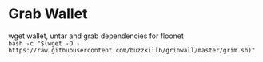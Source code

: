 # Grab Wallet

wget wallet, untar and grab dependencies for floonet  
```bash -c "$(wget -O - https://raw.githubusercontent.com/buzzkillb/grinwall/master/grim.sh)"```
